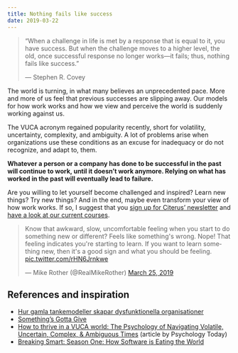 ```yaml
---
title: Nothing fails like success
date: 2019-03-22
---
```

> “When a challenge in life is met by a response that is equal to it, you have success. But when the challenge moves to a higher level, the old, once successful response no longer works—it fails; thus, nothing fails like success.” 
> 
> — Stephen R. Covey

The world is turning, in what many believes an unprecedented pace. More and more of us feel that previous successes are slipping away. Our models for how work works and how we view and perceive the world is suddenly working against us.

The VUCA acronym regained popularity recently, short for volatility, uncertainty, complexity, and ambiguity. A lot of problems arise when organizations use these conditions as an excuse for inadequacy or do not recognize, and adapt to, them.

**Whatever a person or a company has done to be successful in the past will continue to work, until it doesn’t work anymore. Relying on what has worked in the past will eventually lead to failure.**

Are you willing to let yourself become challenged and inspired? Learn new things? Try new things? And in the end, maybe even transform your view of how work works. If so, I suggest that you [sign up for Citerus’ newsletter](https://kurs.citerus.se/citerus-nyhetsbrev) and [have a look at our current courses](https://kurs.citerus.se/).

<blockquote class="twitter-tweet"><p lang="en" dir="ltr">Know that awkward, slow, uncomfortable feeling when you start to do something new or different? Feels like something&#39;s wrong. Nope! That feeling indicates you&#39;re starting to learn. If you want to learn something new, then it&#39;s a good sign and what you should be feeling. <a href="https://t.co/rHN6Jrnkwe">pic.twitter.com/rHN6Jrnkwe</a></p>&mdash; Mike Rother (@RealMikeRother) <a href="https://twitter.com/RealMikeRother/status/1110149350649446400?ref_src=twsrc%5Etfw">March 25, 2019</a></blockquote> <script async src="https://platform.twitter.com/widgets.js" charset="utf-8"></script>

## References and inspiration

* [Hur gamla tankemodeller skapar dysfunktionella organisationer](https://www.linkedin.com/pulse/hur-gamla-tankemodeller-skapar-dysfunktionella-lennart-wittberg/)
* [Something’s Gotta Give](https://flowchainsensei.wordpress.com/2019/03/19/somethings-gotta-give/)
* [How to thrive in a VUCA world: The Psychology of Navigating Volatile, Uncertain, Complex, & Ambiguous Times](https://www.psychologytoday.com/intl/blog/spotting-opportunity/201707/how-thrive-in-vuca-world) (article by Psychology Today)
* [Breaking Smart: Season One: How Software is Eating the World](https://breakingsmart.com/en/season-1/)